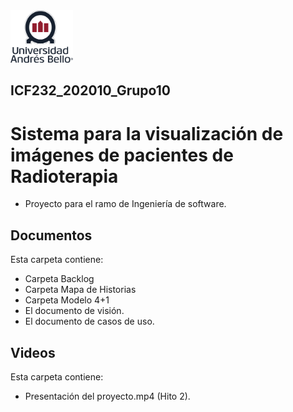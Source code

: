 <img src="/Imagenes/logo.png" width="100">

## ICF232_202010_Grupo10
# Sistema para la visualización de imágenes de pacientes de Radioterapia
* Proyecto para el ramo de Ingeniería de software.

## Documentos
Esta carpeta contiene:
* Carpeta Backlog
* Carpeta Mapa de Historias
* Carpeta Modelo 4+1
* El documento de visión.
* El documento de casos de uso.

## Videos
Esta carpeta contiene:
* Presentación del proyecto.mp4 (Hito 2).